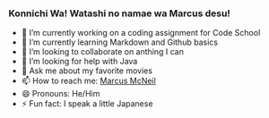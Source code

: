 ### Konnichi Wa! Watashi no namae wa Marcus desu!


- 🔭 I’m currently working on a coding assignment for Code School
- 🌱 I’m currently learning Markdown and Github basics
- 👯 I’m looking to collaborate on anthing I can
- 🤔 I’m looking for help with Java
- 💬 Ask me about my favorite movies
- 📫 How to reach me: [Marcus McNeil](https://github.com/Marco-Senpai)
- 😄 Pronouns: He/Him
- ⚡ Fun fact: I speak a little Japanese

